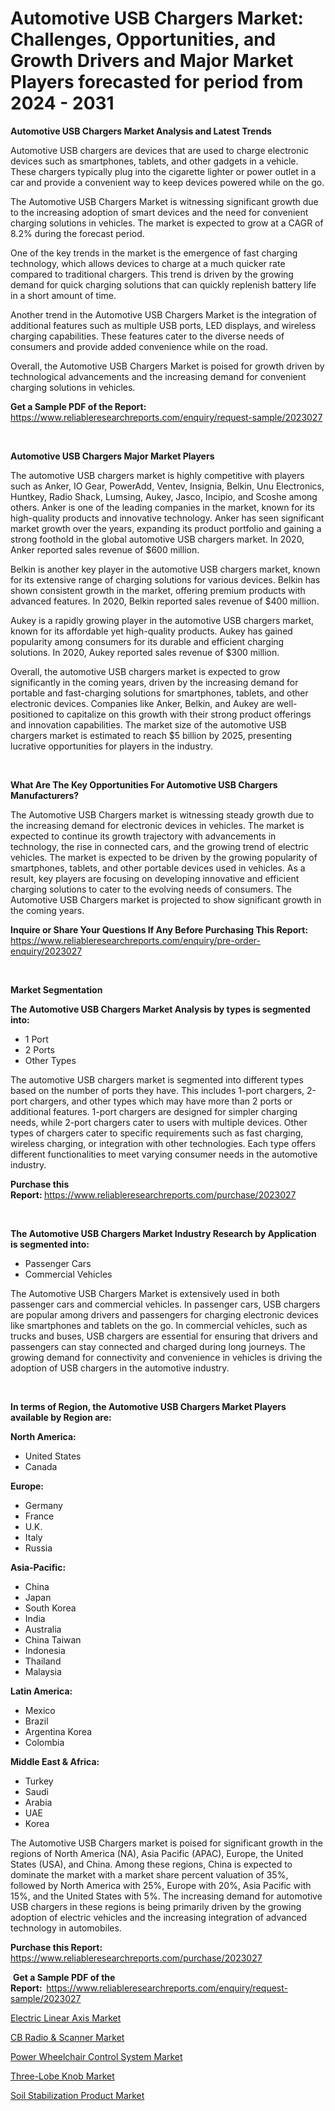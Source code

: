 <p><h1>Automotive USB Chargers Market: Challenges, Opportunities, and Growth Drivers and Major Market Players forecasted for period from 2024 - 2031</h1></p><p><strong>Automotive USB Chargers Market Analysis and Latest Trends</strong></p>
<p><p>Automotive USB chargers are devices that are used to charge electronic devices such as smartphones, tablets, and other gadgets in a vehicle. These chargers typically plug into the cigarette lighter or power outlet in a car and provide a convenient way to keep devices powered while on the go.</p><p>The Automotive USB Chargers Market is witnessing significant growth due to the increasing adoption of smart devices and the need for convenient charging solutions in vehicles. The market is expected to grow at a CAGR of 8.2% during the forecast period. </p><p>One of the key trends in the market is the emergence of fast charging technology, which allows devices to charge at a much quicker rate compared to traditional chargers. This trend is driven by the growing demand for quick charging solutions that can quickly replenish battery life in a short amount of time.</p><p>Another trend in the Automotive USB Chargers Market is the integration of additional features such as multiple USB ports, LED displays, and wireless charging capabilities. These features cater to the diverse needs of consumers and provide added convenience while on the road. </p><p>Overall, the Automotive USB Chargers Market is poised for growth driven by technological advancements and the increasing demand for convenient charging solutions in vehicles.</p></p>
<p><strong>Get a Sample PDF of the Report:&nbsp;</strong> <a href="https://www.reliableresearchreports.com/enquiry/request-sample/2023027">https://www.reliableresearchreports.com/enquiry/request-sample/2023027</a></p>
<p>&nbsp;</p>
<p><strong>Automotive USB Chargers Major Market Players</strong></p>
<p><p>The automotive USB chargers market is highly competitive with players such as Anker, IO Gear, PowerAdd, Ventev, Insignia, Belkin, Unu Electronics, Huntkey, Radio Shack, Lumsing, Aukey, Jasco, Incipio, and Scoshe among others. Anker is one of the leading companies in the market, known for its high-quality products and innovative technology. Anker has seen significant market growth over the years, expanding its product portfolio and gaining a strong foothold in the global automotive USB chargers market. In 2020, Anker reported sales revenue of $600 million.</p><p>Belkin is another key player in the automotive USB chargers market, known for its extensive range of charging solutions for various devices. Belkin has shown consistent growth in the market, offering premium products with advanced features. In 2020, Belkin reported sales revenue of $400 million.</p><p>Aukey is a rapidly growing player in the automotive USB chargers market, known for its affordable yet high-quality products. Aukey has gained popularity among consumers for its durable and efficient charging solutions. In 2020, Aukey reported sales revenue of $300 million.</p><p>Overall, the automotive USB chargers market is expected to grow significantly in the coming years, driven by the increasing demand for portable and fast-charging solutions for smartphones, tablets, and other electronic devices. Companies like Anker, Belkin, and Aukey are well-positioned to capitalize on this growth with their strong product offerings and innovation capabilities. The market size of the automotive USB chargers market is estimated to reach $5 billion by 2025, presenting lucrative opportunities for players in the industry.</p></p>
<p>&nbsp;</p>
<p><strong>What Are The Key Opportunities For Automotive USB Chargers Manufacturers?</strong></p>
<p><p>The Automotive USB Chargers market is witnessing steady growth due to the increasing demand for electronic devices in vehicles. The market is expected to continue its growth trajectory with advancements in technology, the rise in connected cars, and the growing trend of electric vehicles. The market is expected to be driven by the growing popularity of smartphones, tablets, and other portable devices used in vehicles. As a result, key players are focusing on developing innovative and efficient charging solutions to cater to the evolving needs of consumers. The Automotive USB Chargers market is projected to show significant growth in the coming years.</p></p>
<p><strong>Inquire or Share Your Questions If Any Before Purchasing This Report:</strong> <a href="https://www.reliableresearchreports.com/enquiry/pre-order-enquiry/2023027">https://www.reliableresearchreports.com/enquiry/pre-order-enquiry/2023027</a></p>
<p>&nbsp;</p>
<p><strong>Market Segmentation</strong></p>
<p><strong>The Automotive USB Chargers Market Analysis by types is segmented into:</strong></p>
<p><ul><li>1 Port</li><li>2 Ports</li><li>Other Types</li></ul></p>
<p><p>The automotive USB chargers market is segmented into different types based on the number of ports they have. This includes 1-port chargers, 2-port chargers, and other types which may have more than 2 ports or additional features. 1-port chargers are designed for simpler charging needs, while 2-port chargers cater to users with multiple devices. Other types of chargers cater to specific requirements such as fast charging, wireless charging, or integration with other technologies. Each type offers different functionalities to meet varying consumer needs in the automotive industry.</p></p>
<p><strong>Purchase this Report:&nbsp;</strong><a href="https://www.reliableresearchreports.com/purchase/2023027">https://www.reliableresearchreports.com/purchase/2023027</a></p>
<p>&nbsp;</p>
<p><strong>The Automotive USB Chargers Market Industry Research by Application is segmented into:</strong></p>
<p><ul><li>Passenger Cars</li><li>Commercial Vehicles</li></ul></p>
<p><p>The Automotive USB Chargers Market is extensively used in both passenger cars and commercial vehicles. In passenger cars, USB chargers are popular among drivers and passengers for charging electronic devices like smartphones and tablets on the go. In commercial vehicles, such as trucks and buses, USB chargers are essential for ensuring that drivers and passengers can stay connected and charged during long journeys. The growing demand for connectivity and convenience in vehicles is driving the adoption of USB chargers in the automotive industry.</p></p>
<p>&nbsp;</p>
<p><strong>In terms of Region, the Automotive USB Chargers Market Players available by Region are:</strong></p>
<p>
    <p> <strong> North America: </strong>
        <ul>
            <li>United States</li>
            <li>Canada</li>
        </ul>
        </p> 
    <p> <strong> Europe: </strong>
        <ul>
            <li>Germany</li>
            <li>France</li>
            <li>U.K.</li>
            <li>Italy</li>
            <li>Russia</li>
        </ul>
        </p> 
    <p> <strong> Asia-Pacific: </strong>
        <ul>
            <li>China</li>
            <li>Japan</li>
            <li>South Korea</li>
            <li>India</li>
            <li>Australia</li>
            <li>China Taiwan</li>
            <li>Indonesia</li>
            <li>Thailand</li>
            <li>Malaysia</li>
        </ul>
        </p> 
    <p> <strong> Latin America: </strong>
        <ul>
            <li>Mexico</li>
            <li>Brazil</li>
            <li>Argentina Korea</li>
            <li>Colombia</li>
        </ul>
        </p> 
    <p> <strong> Middle East & Africa: </strong>
        <ul>
            <li>Turkey</li>
            <li>Saudi</li>
            <li>Arabia</li>
            <li>UAE</li>
            <li>Korea</li>
        </ul>
    </p>
    </p>
<p><p>The Automotive USB Chargers market is poised for significant growth in the regions of North America (NA), Asia Pacific (APAC), Europe, the United States (USA), and China. Among these regions, China is expected to dominate the market with a market share percent valuation of 35%, followed by North America with 25%, Europe with 20%, Asia Pacific with 15%, and the United States with 5%. The increasing demand for automotive USB chargers in these regions is being primarily driven by the growing adoption of electric vehicles and the increasing integration of advanced technology in automobiles.</p></p>
<p><strong>Purchase this Report: </strong><a href="https://www.reliableresearchreports.com/purchase/2023027">https://www.reliableresearchreports.com/purchase/2023027</a></p>
<p>&nbsp;<strong>Get a Sample PDF of the Report:&nbsp;&nbsp;</strong><a href="https://www.reliableresearchreports.com/enquiry/request-sample/2023027">https://www.reliableresearchreports.com/enquiry/request-sample/2023027</a></p>
<p><strong></strong></p>
<p><p><a href="https://automatic-knee-4c7.notion.site/Electric-Linear-Axis-Market-Share-Market-New-Trends-Analysis-Report-By-Type-By-Application-By-En-e641879b3ee047b0818b457746d39839">Electric Linear Axis Market</a></p><p><a href="https://view.publitas.com/reportprime-1/cb-radio-scanner-market-research-report-provides-thorough-industry-overview-which-offers-an-in-depth-analysis-of-product-trends-and-new-market-divisions/">CB Radio & Scanner Market</a></p><p><a href="https://sulfuric-clavicle-d39.notion.site/Power-Wheelchair-Control-System-Market-Size-Market-Trends-and-Growth-Outlook-forecasted-for-period-08cea1d8978748f09ad95c8e4c5a84f3">Power Wheelchair Control System Market</a></p><p><a href="https://sulfuric-clavicle-d39.notion.site/Three-Lobe-Knob-Market-Challenges-Opportunities-and-Growth-Drivers-and-Major-Market-Players-forec-169f41cd9d7045afa04efa91397eccd6">Three-Lobe Knob Market</a></p><p><a href="https://view.publitas.com/reportprime-1/soil-stabilization-product-market-offers-provide-insightful-data-for-the-time-period-from-2024-to-2031-and-also-provide-analysis-based-on-application-type-and-region/">Soil Stabilization Product Market</a></p></p>